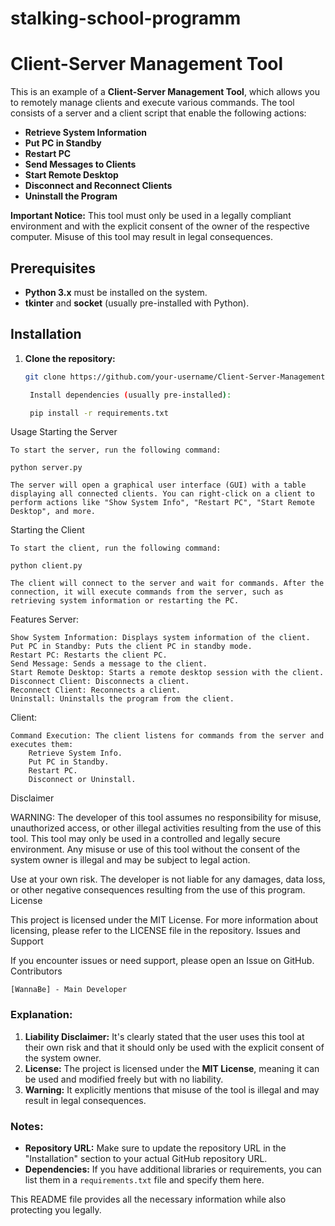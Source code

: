 # stalking-school-programm
# Client-Server Management Tool

This is an example of a **Client-Server Management Tool**, which allows you to remotely manage clients and execute various commands. The tool consists of a server and a client script that enable the following actions:

- **Retrieve System Information**
- **Put PC in Standby**
- **Restart PC**
- **Send Messages to Clients**
- **Start Remote Desktop**
- **Disconnect and Reconnect Clients**
- **Uninstall the Program**

**Important Notice:** This tool must only be used in a legally compliant environment and with the explicit consent of the owner of the respective computer. Misuse of this tool may result in legal consequences.

## Prerequisites

- **Python 3.x** must be installed on the system.
- **tkinter** and **socket** (usually pre-installed with Python).

## Installation

1. **Clone the repository:**

   ```bash
   git clone https://github.com/your-username/Client-Server-Management-Tool.git

    Install dependencies (usually pre-installed):

    pip install -r requirements.txt

Usage
Starting the Server

    To start the server, run the following command:

    python server.py

    The server will open a graphical user interface (GUI) with a table displaying all connected clients. You can right-click on a client to perform actions like "Show System Info", "Restart PC", "Start Remote Desktop", and more.

Starting the Client

    To start the client, run the following command:

    python client.py

    The client will connect to the server and wait for commands. After the connection, it will execute commands from the server, such as retrieving system information or restarting the PC.

Features
Server:

    Show System Information: Displays system information of the client.
    Put PC in Standby: Puts the client PC in standby mode.
    Restart PC: Restarts the client PC.
    Send Message: Sends a message to the client.
    Start Remote Desktop: Starts a remote desktop session with the client.
    Disconnect Client: Disconnects a client.
    Reconnect Client: Reconnects a client.
    Uninstall: Uninstalls the program from the client.

Client:

    Command Execution: The client listens for commands from the server and executes them:
        Retrieve System Info.
        Put PC in Standby.
        Restart PC.
        Disconnect or Uninstall.

Disclaimer

WARNING: The developer of this tool assumes no responsibility for misuse, unauthorized access, or other illegal activities resulting from the use of this tool. This tool may only be used in a controlled and legally secure environment. Any misuse or use of this tool without the consent of the system owner is illegal and may be subject to legal action.

Use at your own risk. The developer is not liable for any damages, data loss, or other negative consequences resulting from the use of this program.
License

This project is licensed under the MIT License. For more information about licensing, please refer to the LICENSE file in the repository.
Issues and Support

If you encounter issues or need support, please open an Issue on GitHub.
Contributors

    [WannaBe] - Main Developer


### Explanation:

1. **Liability Disclaimer:** It's clearly stated that the user uses this tool at their own risk and that it should only be used with the explicit consent of the system owner.
2. **License:** The project is licensed under the **MIT License**, meaning it can be used and modified freely but with no liability.
3. **Warning:** It explicitly mentions that misuse of the tool is illegal and may result in legal consequences.
   
### Notes:
- **Repository URL:** Make sure to update the repository URL in the "Installation" section to your actual GitHub repository URL.
- **Dependencies:** If you have additional libraries or requirements, you can list them in a `requirements.txt` file and specify them here.

This README file provides all the necessary information while also protecting you legally.

